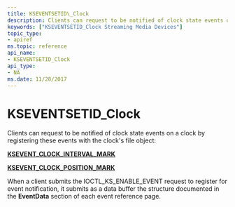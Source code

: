 ```yaml
---
title: KSEVENTSETID\_Clock
description: Clients can request to be notified of clock state events on a clock by registering these events with the clock's file object KSEVENT\_CLOCK\_INTERVAL\_MARKKSEVENT\_CLOCK\_POSITION\_MARKWhen a client submits the IOCTL\_KS\_ENABLE\_EVENT request to register for event notification, it submits as a data buffer the structure documented in the EventData section of each event reference page.
keywords: ["KSEVENTSETID_Clock Streaming Media Devices"]
topic_type:
- apiref
ms.topic: reference
api_name:
- KSEVENTSETID_Clock
api_type:
- NA
ms.date: 11/28/2017
---
```


# KSEVENTSETID\_Clock


Clients can request to be notified of clock state events on a clock by registering these events with the clock's file object:

[**KSEVENT\_CLOCK\_INTERVAL\_MARK**](ksevent-clock-interval-mark.md)

[**KSEVENT\_CLOCK\_POSITION\_MARK**](ksevent-clock-position-mark.md)

When a client submits the IOCTL\_KS\_ENABLE\_EVENT request to register for event notification, it submits as a data buffer the structure documented in the **EventData** section of each event reference page.

 

 





